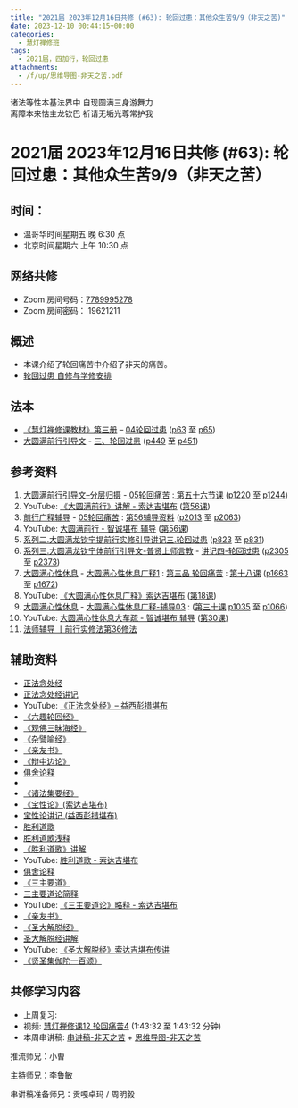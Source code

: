```yaml
---
title: "2021届 2023年12月16日共修 (#63): 轮回过患：其他众生苦9/9（非天之苦)"
date: 2023-12-10 00:44:15+00:00
categories:
  - 慧灯禅修班
tags:
  - 2021届，四加行，轮回过患
attachments:
  - /f/up/思维导图-非天之苦.pdf
---
```

诸法等性本基法界中 自现圆满三身游舞力\
离障本来怙主龙钦巴 祈请无垢光尊常护我

# 2021届 2023年12月16日共修 (#63): 轮回过患：其他众生苦9/9（非天之苦）

## 时间：

* 温哥华时间星期五 晚 6:30 点
* 北京时间星期六 上午 10:30 点

## 网络共修

* Zoom 房间号码：[7789995278](https://us02web.zoom.us/j/7789995278?pwd=VjZmbWJFY2k2K0E5RVB2cTNIQmhqUT09)
* Zoom 房间密码： 19621211

## 概述

* 本课介绍了轮回痛苦中介绍了非天的痛苦。 
* [轮回过患 自修与学修安排](https://fohuifayu.com/index.php/huideng-jiangtang/chanxiuke/zen-03/8654-zen03-lhgh?title=)

## 法本

* [《慧灯禅修课教材》第三册](https://huidengchanxiu.net/books/b3/) – [04轮回过患](https://huidengchanxiu.net/books/b3/3-04) ([p63](https://huidengchanxiu.net/books/b3/3-04/#p63) 至 [p65](https://huidengchanxiu.net/books/b3/3-04/#p65))
* [大圆满前行引导文](https://huidengchanxiu.net/books/dymqx) - [三、轮回过患](https://huidengchanxiu.net/refs/dymxxxx/dymxxxx-dcs/#p285) ([p449](https://huidengchanxiu.net/books/dymqx/#p449) 至 [p451](https://huidengchanxiu.net/books/dymqx/#p451))

## 参考资料

1. [](https://huidengchanxiu.net/refs/ptdcdgl/2/)[大圆满前行引导文–分层归摄](https://huidengchanxiu.net/refs/qxgs/dymqx-fcgs) - [05轮回痛苦](https://huidengchanxiu.net/refs/qxgs/qxgs-05lh) :[ 第五十六节课](https://huidengchanxiu.net/refs/qxgs/qxgs-05lh/#%E7%AC%AC%E4%BA%94%E5%8D%81%E5%85%AD%E8%8A%82%E8%AF%BE) ([p1220](https://huidengchanxiu.net/refs/qxgs/qxgs-05lh/#p1220) 至 [p1244](https://huidengchanxiu.net/refs/qxgs/qxgs-05lh/#p1244))
2. YouTube: [](https://www.youtube.com/playlist?list=PL0ERwy6s1uTeLz5leHEj-VcSWrU6TnVMW)[《大圆满前行》讲解 - 索达吉堪布](https://www.youtube.com/playlist?list=PLAEqXn671Ln66sSBYjhRRLNrAGJwgSXnU) ([](https://www.youtube.com/watch?v=c5AjLcQdP-4&list=PLAEqXn671Ln66sSBYjhRRLNrAGJwgSXnU&index=28)[第56课](https://www.youtube.com/watch?v=BhphYNypDQM&list=PLAEqXn671Ln66sSBYjhRRLNrAGJwgSXnU&index=56))
3. [前行广释辅导](https://huidengchanxiu.net/refs/fudao) - [05轮回痛苦](https://huidengchanxiu.net/refs/qxgs/fudao/qxgsfd-05lh) : [第56辅导资料](https://huidengchanxiu.net/refs/qxgs/fudao/qxgsfd-05lh/#%E5%89%8D%E8%A1%8C%E5%B9%BF%E9%87%8A%E7%AC%AC56%E8%AF%BE%E8%BE%85%E5%AF%BC%E8%B5%84%E6%96%99) ([p2013](https://huidengchanxiu.net/refs/qxgs/fudao/qxgsfd-05lh/#p2013) 至 [p2063](https://huidengchanxiu.net/refs/qxgs/fudao/qxgsfd-05lh/#p2063)) [](https://huidengchanxiu.net/refs/qxgs/fudao/qxgsfd-05lh/#%E5%89%8D%E8%A1%8C%E5%B9%BF%E9%87%8A%E7%AC%AC44%E8%AF%BE%E8%BE%85%E5%AF%BC%E8%B5%84%E6%96%99)
4. YouTube: [大圆满前行 - 智诚堪布 辅导](https://www.youtube.com/playlist?list=PL5y-PP7QihJ1FDiiv_7WsC1qogohiquEL) ([第56课](https://www.youtube.com/watch?v=isvR8BlMFhY&list=PL5y-PP7QihJ1FDiiv_7WsC1qogohiquEL&index=56))
5. [系列二.大圆满龙钦宁提前行实修引导讲记三.轮回过患](https://huidengchanxiu.net/refs/xmfw/s2/s2-sxyd3-lhgh) ([p823](https://huidengchanxiu.net/refs/xmfw/s2/s2-sxyd3-lhgh/#p823) 至 [p831](https://huidengchanxiu.net/refs/xmfw/s2/s2-sxyd3-lhgh/#p831))
6. [系列三.大圆满龙钦宁体前行引导文-普贤上师言教](https://huidengchanxiu.net/refs/s3) - [](https://huidengchanxiu.net/refs/xmfw/s3/s3-ydw4-lhgh)[讲记四-轮回过患](https://huidengchanxiu.net/refs/xmfw/s3/s3-ydw4-lhgh) ([p2305](https://huidengchanxiu.net/refs/xmfw/s3/s3-ydw4-lhgh/#p2305) 至 [p2373](https://huidengchanxiu.net/refs/xmfw/s3/s3-ydw4-lhgh/#p2373))
7. [大圆满心性休息](https://huidengchanxiu.net/refs/dymxxxx) - [大圆满心性休息广释1](https://huidengchanxiu.net/refs/dymxxxx/dymxxxx-gs1) : [第三品 轮回痛苦](https://huidengchanxiu.net/refs/dymxxxx/dymxxxx-gs1#%E7%AC%AC%E4%B8%89%E5%93%81-%E8%BD%AE%E5%9B%9E%E7%97%9B%E8%8B%A6) : [第十八课](https://huidengchanxiu.net/refs/dymxxxx/dymxxxx-gs1/#%E7%AC%AC%E5%8D%81%E5%85%AB%E8%AF%BE) ([p1663](https://huidengchanxiu.net/refs/dymxxxx/dymxxxx-gs1/#p1663) 至 [p1672](https://huidengchanxiu.net/refs/dymxxxx/dymxxxx-gs1/#p1672))
8. YouTube: [《大圆满心性休息广释》索达吉堪布](https://www.youtube.com/playlist?list=PLAnEIprIVklebrDFUKaC67LssdOO2y87p) ([第18课](https://www.youtube.com/watch?v=yuP98kQn9ZA&list=PLAnEIprIVklebrDFUKaC67LssdOO2y87p&index=18))
9. [大圆满心性休息](https://huidengchanxiu.net/refs/dymxxxx) - [大圆满心性休息广释-辅导03](https://huidengchanxiu.net/refs/dymxxxx/fudao/fd-03) [](https://huidengchanxiu.net/refs/dymxxxx/fudao/fd-01#%E7%AC%AC%E4%BA%8C%E5%93%81%E5%AF%BF%E5%91%BD%E6%97%A0%E5%B8%B8): ([第三十课](https://huidengchanxiu.net/refs/dymxxxx/fudao/fd-03#%E7%AC%AC%E4%B8%89%E5%8D%81%E8%AF%BE) [p1035](https://huidengchanxiu.net/refs/dymxxxx/fudao/fd-03/#p1035) 至 [p1066](https://huidengchanxiu.net/refs/dymxxxx/fudao/fd-03/#p1066))[](https://www.riyuebianzhao.com/%E5%88%9D%E7%BA%A7/%E5%8A%A0%E8%A1%8C/%E5%89%8D%E8%A1%8C%E5%AE%9E%E4%BF%AE%E6%B3%95/%E6%B3%95%E5%B8%88%E8%BE%85%E5%AF%BC-%E4%B8%A8%E5%89%8D%E8%A1%8C%E5%AE%9E%E4%BF%AE%E6%B3%95%E7%AC%AC27%E4%BF%AE%E6%B3%95)
10. YouTube: [大圆满心性休息大车疏 - 智诚堪布 辅导](https://www.youtube.com/playlist?list=PL5y-PP7QihJ1Gh3w_hYZMkn4AWFXr_2iu) ([第30课](https://www.youtube.com/watch?v=6UNLMFuvdkM&list=PL5y-PP7QihJ1Gh3w_hYZMkn4AWFXr_2iu&index=31)[](https://www.youtube.com/watch?v=KE49OnFUfAc&list=PL5y-PP7QihJ1Gh3w_hYZMkn4AWFXr_2iu&index=32)[)](https://www.riyuebianzhao.com/%E5%88%9D%E7%BA%A7/%E5%8A%A0%E8%A1%8C/%E5%89%8D%E8%A1%8C%E5%AE%9E%E4%BF%AE%E6%B3%95/%E6%B3%95%E5%B8%88%E8%BE%85%E5%AF%BC-%E4%B8%A8%E5%89%8D%E8%A1%8C%E5%AE%9E%E4%BF%AE%E6%B3%95%E7%AC%AC37%E4%BF%AE%E6%B3%95)
11. [法师辅导 丨前行实修法第36修法](https://www.riyuebianzhao.com/%E5%88%9D%E7%BA%A7/%E5%8A%A0%E8%A1%8C/%E5%89%8D%E8%A1%8C%E5%AE%9E%E4%BF%AE%E6%B3%95/%E6%B3%95%E5%B8%88%E8%BE%85%E5%AF%BC-%E4%B8%A8%E5%89%8D%E8%A1%8C%E5%AE%9E%E4%BF%AE%E6%B3%95%E7%AC%AC36%E4%BF%AE%E6%B3%95)

## 辅助资料[](https://amituofo.com.au/uploads/short-url/twR1n9itp1K2Dg4R0AfY7FHh7KI.pdf)

* [正法念处经](https://amituofo.com.au/uploads/short-url/twR1n9itp1K2Dg4R0AfY7FHh7KI.pdf)
* [正法念处经讲记](https://huidengchanxiu.net/refs/misc/zfncj01)
* YouTube: [《正法念处经》– 益西彭措堪布](https://www.youtube.com/playlist?list=PLpQ93rK3nqoAvQtdM2fhkG6OhUDSuEq3H)
* [《六趣轮回经》](https://book.qq.com/book-read/786115/1)
* [《观佛三昧海经》](https://www.buli.page/zh-hans/article/wechat/c7b4b4a0-67b5-4d81-bec5-87a1eeb40a93/)
* [《杂譬喻经》](http://fodizi.net/fojing/02/651.html)
* [《亲友书》](https://www.riyuebianzhao.com/%E5%88%9D%E7%BA%A7/%E5%87%80%E5%9C%9F/%E4%BA%B2%E5%8F%8B%E4%B9%A6)
* [《辩中边论》](https://www.xianmixuezi.com/%E5%BC%A5%E5%8B%92%E4%BA%94%E8%AE%BA%E7%B3%BB%E5%88%97/%E5%BC%A5%E5%8B%92%E4%BA%94%E8%AE%BA2-%E8%BE%A8%E4%B8%AD%E8%BE%B9%E8%AE%BA)
* [俱舍论释](https://www.riyuebianzhao.com/%E4%BA%94%E8%AE%BA/%E4%BF%B1%E8%88%8D%E7%B2%BE%E9%92%A5)
*
* [《诸法集要经》](https://www.hrxfw.com/fojing/dzj/jjb/20058.html)
* [《宝性论》(索达吉堪布)](https://www.riyuebianzhao.com/%E4%BA%94%E8%AE%BA/%E5%AE%9D%E6%80%A7%E8%AE%BA)
* [宝性论讲记 (益西彭措堪布)](https://www.xianmixuezi.com/%E5%BC%A5%E5%8B%92%E4%BA%94%E8%AE%BA%E7%B3%BB%E5%88%97/%E5%BC%A5%E5%8B%92%E4%BA%94%E8%AE%BA-%E5%AE%9D%E6%80%A7%E8%AE%BA)
* [胜利道歌](https://mingguang.im/reading/%E8%83%9C%E5%88%A9%E9%81%93%E6%AD%8C)
* [胜利道歌浅释](https://mingguang.im/reading/%E8%83%9C%E5%88%A9%E9%81%93%E6%AD%8C%E6%B5%85%E9%87%8A)
* [《胜利道歌》讲解](https://mingguang.im/reading/%E8%83%9C%E5%88%A9%E9%81%93%E6%AD%8C%E8%AE%B2%E8%A7%A3)
* YouTube: [胜利道歌 - 索达吉堪布](https://www.youtube.com/watch?v=6N2hb8GVt6Y&t=1s)
* [俱舍论释](https://www.riyuebianzhao.com/%E4%BA%94%E8%AE%BA/%E4%BF%B1%E8%88%8D%E7%B2%BE%E9%92%A5)
* [《三主要道》](http://read.goodweb.net.cn/PDF/p14/%E4%B8%89%E4%B8%BB%E8%A6%81%E9%81%93%E8%AE%BA%E8%AE%B2%E8%AE%B0.pdf)
* [三主要道论简释](https://mingguang.im/reading/%E4%B8%89%E4%B8%BB%E8%A6%81%E9%81%93%E8%AE%BA%E7%AE%80%E9%87%8A)
* YouTube:  [《三主要道论》略释 - 索达吉堪布 ](https://www.youtube.com/watch?v=wdDE5aENOyw)
* [《亲友书》](https://www.riyuebianzhao.com/%E5%88%9D%E7%BA%A7/%E5%87%80%E5%9C%9F/%E4%BA%B2%E5%8F%8B%E4%B9%A6)
* [《圣大解脱经》](https://mingguang.im/reading/%E5%9C%A3%E5%A4%A7%E8%A7%A3%E8%84%B1%E7%BB%8F)
* [圣大解脱经讲解](https://mingguang.im/reading/%E5%9C%A3%E5%A4%A7%E8%A7%A3%E8%84%B1%E7%BB%8F%E8%AE%B2%E8%A7%A3)
* YouTube: [《圣大解脱经》索达吉堪布传讲](https://www.youtube.com/playlist?list=PLpQ93rK3nqoCR2pdH-lPzYH5FnoqMdMUI)
* [《贤圣集伽陀一百颂》](https://yd.qq.com/web/reader/d5532d905c1eb1d55e8703a)

[](https://www.youtube.com/playlist?list=PLYOi3WbNHCBtsHH6QTrxVJuvBtiNHWdj6)[](https://www.quanxue.cn/ct_fojia/zongjinglindex.html)

## **共修学习内容**

* 上周复习: [](https://www.huidengvan.com/f/up/%E4%B8%B2%E8%AE%B2%E7%A8%BF-%E7%94%9F%E8%8B%A6%E8%80%81%E8%8B%A6.ppt)[](https://www.huidengvan.com/f/up/%E4%B8%8A%E5%91%A8%E5%A4%8D%E4%B9%A0-%E7%97%85%E8%8B%A6.docx)[](https://www.huidengvan.com/f/up/%E4%B8%B2%E8%AE%B2%E7%A8%BF-%E7%88%B1%E5%88%AB%E7%A6%BB%E8%8B%A6.docx)[](/f/up/上周复习-不欲临苦.docx)[](/f/up/复习-八热地狱和近边地狱.docx)[](/f/up/复习-孤独地狱之苦.docx)
* [](/f/up/串讲稿-人生八苦.pdf)视频: [慧灯禅修课12 轮回痛苦4](https://fohuifayu.com/index.php/huideng-jiangtang/chanxiuke/zen-03/1106-l16009) (1:43:32 至 1:43:32 分钟)
* 本周串讲稿: [串讲稿-非天之苦](/f/up/串讲稿-非天之苦.pdf) + [思维导图-非天之苦](/f/up/思维导图-非天之苦.pdf)

推流师兄：小曹

主持师兄：李鲁敏

串讲稿准备师兄：贡嘎卓玛 / 周明毅